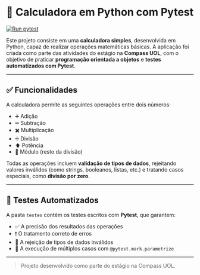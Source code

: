 # 🧮 Calculadora em Python com Pytest

[![Run pytest](https://github.com/phrafinhas/Calculado_testes/actions/workflows/python-app.yml/badge.svg)](https://github.com/phrafinhas/Calculado_testes/actions/workflows/python-app.yml)

Este projeto consiste em uma **calculadora simples**, desenvolvida em Python, capaz de realizar operações matemáticas básicas. A aplicação foi criada como parte das atividades do estágio na **Compass UOL**, com o objetivo de praticar **programação orientada a objetos** e **testes automatizados com Pytest**.

---

## ✅ Funcionalidades

A calculadora permite as seguintes operações entre dois números:

- ➕ Adição  
- ➖ Subtração  
- ✖️ Multiplicação  
- ➗ Divisão  
- ⬆️ Potência  
- 🧩 Módulo (resto da divisão)

Todas as operações incluem **validação de tipos de dados**, rejeitando valores inválidos (como strings, booleanos, listas, etc.) e tratando casos especiais, como **divisão por zero**.

---

## 🧪 Testes Automatizados

A pasta `testes` contém os testes escritos com **Pytest**, que garantem:

- ✅ A precisão dos resultados das operações  
- ❗ O tratamento correto de erros  
- 🚫 A rejeição de tipos de dados inválidos  
- 🔁 A execução de múltiplos casos com `@pytest.mark.parametrize`

---

> Projeto desenvolvido como parte do estágio na Compass UOL.  
